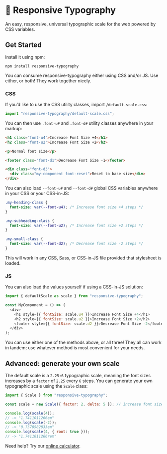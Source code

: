 # 📐 Responsive Typography

An easy, responsive, universal typographic scale for the web powered by CSS variables.

## Get Started

Install it using npm:

```
npm install responsive-typography
```

You can consume responsive-typography either using CSS and/or JS. Use either, or both! They work together nicely.

### CSS

If you’d like to use the CSS utility classes, import `/default-scale.css`:

```js
import "responsive-typography/default-scale.css";
```

You can then use `.font-u#` and `.font-d#` utility classes anywhere in your markup:

```html
<h1 class="font-u4">Increase Font Size +4</h1>
<h2 class="font-u2">Increase Font Size +2</h2>

<p>Normal font size</p>

<footer class="font-d1">Decrease Font Size -1</footer>

<div class="font-d3">
  <div class="my-component font-reset">Reset to base size</div>
</div>
```

You can also load `--font-u#` and `--font-d#` global CSS variables anywhere in your CSS or your CSS-in-JS:

```css
.my-heading-class {
  font-size: var(--font-u4); /* Increase font size +4 steps */
}

.my-subheading-class {
  font-size: var(--font-u2); /* Increase font size +2 steps */
}

.my-small-class {
  font-size: var(--font-d2); /* Decrease font size -2 steps */
}
```

This will work in any CSS, Sass, or CSS-in-JS file provided that stylesheet is loaded.

### JS

You can also load the values yourself if using a CSS-in-JS solution:

```js
import { defaultScale as scale } from "responsive-typography";

const MyComponent = () => (
  <div>
    <h1 style={{ fontSize: scale.u4 }}>Increase Font Size +4</h1>
    <h2 style={{ fontSize: scale.u2 }}>Increase Font Size +2</h2>
    <footer style={{ fontSize: scale.d2 }}>Decrease Font Size -2</footer>
  </div>
);
```

You can use either one of the methods above, or all three! They all can work in tandem; use whatever method is most convenient for your needs.

## Advanced: generate your own scale

The default scale is a `2.25:6` typographic scale, meaning the font sizes increases by a `factor` of `2.25` every `6` steps. You can generate your own typographic scale using the `Scale` class:

```js
import { Scale } from "responsive-typography";

const scale = new Scale({ factor: 2, delta: 5 }); // increase font size 2× every 5 steps

console.log(scale(4));
// -> "1.7411011266em"
console.log(scale(-2));
// -> "0.7578582833em"
console.log(scale(4, { root: true }));
// -> "1.7411011266rem"
```

Need help? Try our [online calculator](https://codepen.io/dangodev/full/ZEzmJaB).
